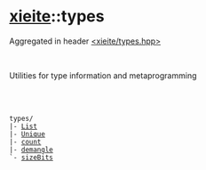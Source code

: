 # [xieite](./xieite.md)::types
Aggregated in header [<xieite/types.hpp>](../include/xieite/types.hpp)

<br/>

Utilities for type information and metaprogramming

<br/><br/>

<pre><code>types/
|- <a href="./types/List.md">List</a>
|- <a href="./types/Unique.md">Unique</a>
|- <a href="./types/count.md">count</a>
|- <a href="./types/demangle.md">demangle</a>
`- <a href="./types/sizeBits.md">sizeBits</a>
</code></pre>
